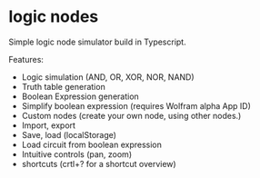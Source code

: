 # logic nodes

Simple logic node simulator build in Typescript.

Features:

- Logic simulation (AND, OR, XOR, NOR, NAND)
- Truth table generation
- Boolean Expression generation
- Simplify boolean expression (requires Wolfram alpha App ID)
- Custom nodes (create your own node, using other nodes.)
- Import, export
- Save, load (localStorage)
- Load circuit from boolean expression
- Intuitive controls (pan, zoom)
- shortcuts (crtl+? for a shortcut overview)
